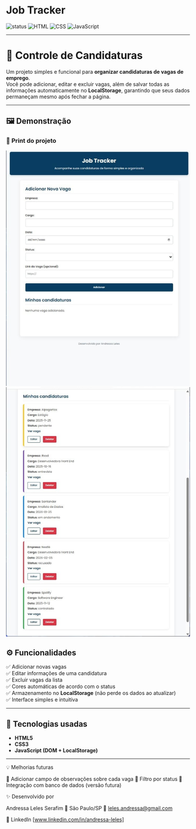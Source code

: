 # Job Tracker

![status](https://img.shields.io/badge/status-em%20desenvolvimento-yellow) 
![HTML](https://img.shields.io/badge/HTML5-%23E34F26?logo=html5&logoColor=white)
![CSS](https://img.shields.io/badge/CSS3-%231572B6?logo=css3&logoColor=white)
![JavaScript](https://img.shields.io/badge/JavaScript-%23F7DF1E?logo=javascript&logoColor=black)

---

# 💼 Controle de Candidaturas

Um projeto simples e funcional para **organizar candidaturas de vagas de emprego**.  
Você pode adicionar, editar e excluir vagas, além de salvar todas as informações automaticamente no **LocalStorage**, garantindo que seus dados permaneçam mesmo após fechar a página.

---

## 🖼️ Demonstração

### 📸 **Print do projeto**
<img src="./prints/formulario.jpeg" width="600" alt="Print do projeto">
<img src="./prints/vagas-adicionadas.jpeg" width="600" alt="Print do projeto">
 
## ⚙️ Funcionalidades

✅ Adicionar novas vagas  
✅ Editar informações de uma candidatura  
✅ Excluir vagas da lista  
✅ Cores automáticas de acordo com o status  
✅ Armazenamento no **LocalStorage** (não perde os dados ao atualizar)  
✅ Interface simples e intuitiva

---

## 🧠 Tecnologias usadas

- **HTML5**
- **CSS3**
- **JavaScript (DOM + LocalStorage)**

---

💡 Melhorias futuras

🔹 Adicionar campo de observações sobre cada vaga
🔹 Filtro por status
🔹 Integração com banco de dados (versão futura)

✨ Desenvolvido por

Andressa Leles Serafim
📍 São Paulo/SP
📧 leles.andressa@gmail.com

🔗 LinkedIn [www.linkedin.com/in/andressa-leles]


